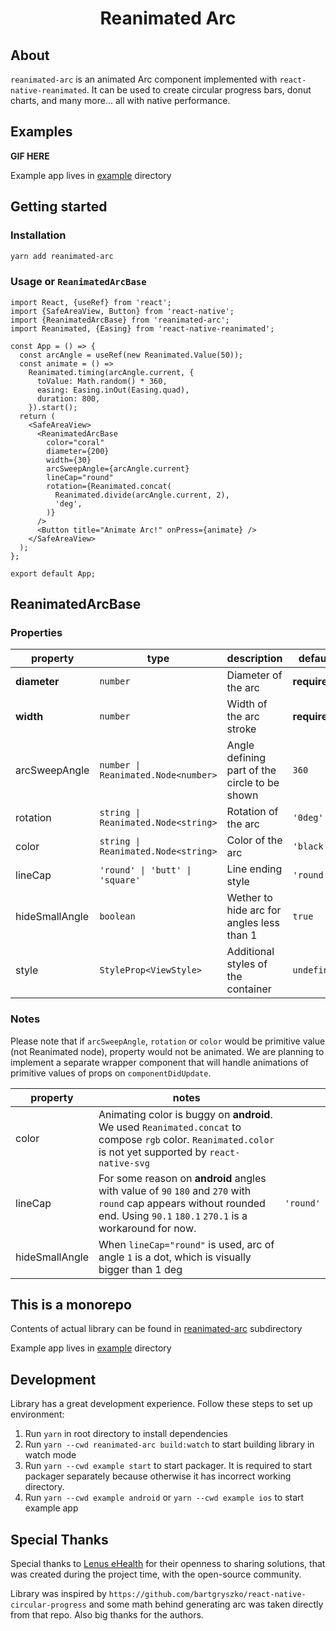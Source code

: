 <h1 align="center">
  Reanimated Arc
</h1>

## About

`reanimated-arc` is an animated Arc component implemented with `react-native-reanimated`. It can be used to create circular progress bars, donut charts, and many more... all with native performance.

## Examples

**GIF HERE**

Example app lives in [example](/example) directory

## Getting started

### Installation

```sh
yarn add reanimated-arc
```

### Usage or `ReanimatedArcBase`

```tsx
import React, {useRef} from 'react';
import {SafeAreaView, Button} from 'react-native';
import {ReanimatedArcBase} from 'reanimated-arc';
import Reanimated, {Easing} from 'react-native-reanimated';

const App = () => {
  const arcAngle = useRef(new Reanimated.Value(50));
  const animate = () =>
    Reanimated.timing(arcAngle.current, {
      toValue: Math.random() * 360,
      easing: Easing.inOut(Easing.quad),
      duration: 800,
    }).start();
  return (
    <SafeAreaView>
      <ReanimatedArcBase
        color="coral"
        diameter={200}
        width={30}
        arcSweepAngle={arcAngle.current}
        lineCap="round"
        rotation={Reanimated.concat(
          Reanimated.divide(arcAngle.current, 2),
          'deg',
        )}
      />
      <Button title="Animate Arc!" onPress={animate} />
    </SafeAreaView>
  );
};

export default App;
```

## ReanimatedArcBase



### Properties

| property       | type                               | description                                   | default      |
|----------------|------------------------------------|-----------------------------------------------|--------------|
| **diameter**   | `number`                           | Diameter of the arc                           | **required** |
| **width**      | `number`                           | Width of the arc stroke                       | **required** |
| arcSweepAngle  | `number \| Reanimated.Node<number>` | Angle defining part of the circle to be shown | `360`        |
| rotation       | `string \| Reanimated.Node<string>` | Rotation of the arc                           | `'0deg'`     |
| color          | `string \| Reanimated.Node<string>` | Color of the arc                              | `'black'`    |
| lineCap        | `'round' \| 'butt' \| 'square'`      | Line ending style                             | `'round'`    |
| hideSmallAngle | `boolean`                          | Wether to hide arc for angles less than 1     | `true`       |
| style          | `StyleProp<ViewStyle>`             | Additional styles of the container            | `undefined`  |

### Notes

Please note that if `arcSweepAngle`, `rotation` or `color` would be primitive value (not Reanimated node), property would not be animated.
We are planning to implement a separate wrapper component that will handle animations of primitive values of props on `componentDidUpdate`.

| property       | notes                                                                                                                                                                                    |   |
|----------------|------------------------------------------------------------------------------------------------------------------------------------------------------------------------------------------|---|
| color          | Animating color is buggy on **android**. We used `Reanimated.concat` to compose `rgb` color. `Reanimated.color` is not yet supported by `react-native-svg`                               |   |
| lineCap        | For some reason on **android** angles with value of `90` `180` and `270` with `round` cap appears without rounded end. Using `90.1` `180.1` `270.1` is a workaround for now. | `'round'` |   |
| hideSmallAngle | When `lineCap="round"` is used, arc of angle `1` is a dot, which is visually bigger than 1 deg                                                                                           |   |                                               |

## This is a monorepo

Contents of actual library can be found in [reanimated-arc](/reanimated-arc) subdirectory

Example app lives in [example](/example) directory

## Development

Library has a great development experience. Follow these steps to set up environment:

1. Run `yarn` in root directory to install dependencies
1. Run `yarn --cwd reanimated-arc build:watch` to start building library in watch mode
1. Run `yarn --cwd example start` to start packager. It is required to start packager separately because otherwise it has incorrect working directory.
1. Run `yarn --cwd example android` or `yarn --cwd example ios` to start example app

## Special Thanks

Special thanks to [Lenus eHealth](https://www.lenusehealth.com/) for their openness to sharing solutions, that was created during the project time, with the open-source community.

Library was inspired by `https://github.com/bartgryszko/react-native-circular-progress` and some math behind generating arc was taken directly from that repo. Also big thanks for the authors.
